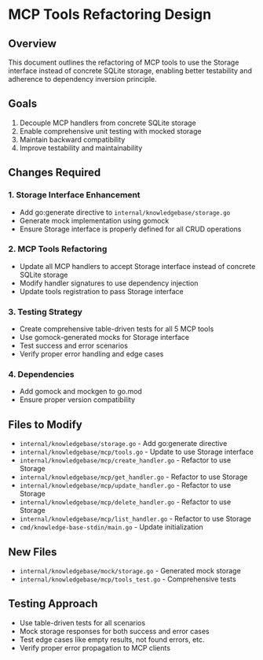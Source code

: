 # MCP Tools Refactoring Design

## Overview
This document outlines the refactoring of MCP tools to use the Storage interface instead of concrete SQLite storage, enabling better testability and adherence to dependency inversion principle.

## Goals
1. Decouple MCP handlers from concrete SQLite storage
2. Enable comprehensive unit testing with mocked storage
3. Maintain backward compatibility
4. Improve testability and maintainability

## Changes Required

### 1. Storage Interface Enhancement
- Add go:generate directive to `internal/knowledgebase/storage.go`
- Generate mock implementation using gomock
- Ensure Storage interface is properly defined for all CRUD operations

### 2. MCP Tools Refactoring
- Update all MCP handlers to accept Storage interface instead of concrete SQLite storage
- Modify handler signatures to use dependency injection
- Update tools registration to pass Storage interface

### 3. Testing Strategy
- Create comprehensive table-driven tests for all 5 MCP tools
- Use gomock-generated mocks for Storage interface
- Test success and error scenarios
- Verify proper error handling and edge cases

### 4. Dependencies
- Add gomock and mockgen to go.mod
- Ensure proper version compatibility

## Files to Modify
- `internal/knowledgebase/storage.go` - Add go:generate directive
- `internal/knowledgebase/mcp/tools.go` - Update to use Storage interface
- `internal/knowledgebase/mcp/create_handler.go` - Refactor to use Storage
- `internal/knowledgebase/mcp/get_handler.go` - Refactor to use Storage
- `internal/knowledgebase/mcp/update_handler.go` - Refactor to use Storage
- `internal/knowledgebase/mcp/delete_handler.go` - Refactor to use Storage
- `internal/knowledgebase/mcp/list_handler.go` - Refactor to use Storage
- `cmd/knowledge-base-stdin/main.go` - Update initialization

## New Files
- `internal/knowledgebase/mock/storage.go` - Generated mock storage
- `internal/knowledgebase/mcp/tools_test.go` - Comprehensive tests

## Testing Approach
- Use table-driven tests for all scenarios
- Mock storage responses for both success and error cases
- Test edge cases like empty results, not found errors, etc.
- Verify proper error propagation to MCP clients